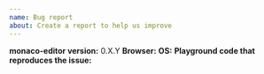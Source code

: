 ```yaml
---
name: Bug report
about: Create a report to help us improve
---
```


<!--

1. Please provide steps that reproduce the problem at the Monaco Editor homepage
 -- https://microsoft.github.io/monaco-editor/

2. Otherwise, please provide a Playground code snippet
 -- https://microsoft.github.io/monaco-editor/playground.html

 -->
**monaco-editor version:** 0.X.Y
**Browser:**
**OS:**
**Playground code that reproduces the issue:**

```js
```
